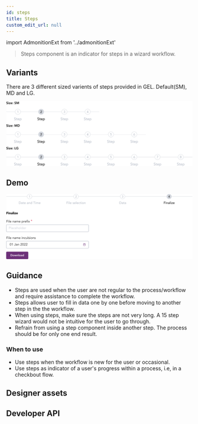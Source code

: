 ```yaml
---
id: steps
title: Steps
custom_edit_url: null
---
```


import AdmonitionExt from '../admonitionExt'

> Steps component is an indicator for steps in a wizard workflow.


## Variants

There are 3 different sized varients of steps provided in GEL. Default(SM), MD and LG.

![Steps types](img/steps-types.svg)


## Demo

![Steps demo](img/steps-demo.svg)


## Guidance

* Steps are used when the user are not regular to the process/workflow and require assistance to complete the workflow.
* Steps allows user to fill in data one by one before moving to another step in the the workflow.
* When using steps, make sure the steps are not very long. A 15 step wizard would not be intuitive for the user to go through.
* Refrain from using a step component inside another step. The process should be for only one end result.


### When to use

* Use steps when the workflow is new for the user or occasional.
* Use steps as indicator of a user's progress within a process, i.e, in a checkbout flow.


## Designer assets

<AdmonitionExt type="figma" url="https://www.figma.com/file/kzLxtqv6YGL0wotiqzgEo4/GEL-UI-Doc?node-id=618%3A56732" />


## Developer API

<AdmonitionExt type="vue" url="https://primefaces.org/primevue/breadcrumb" />